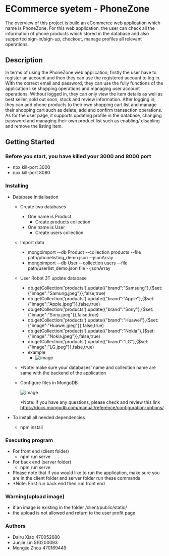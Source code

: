 # ECommerce syetem - PhoneZone

The overview of this project is build an eCommerce web application which name is PhoneZone. For this web application, the user can check all the information of phone products which stored in the database and also supported sign-in/sign-up, checkout, manage profiles all relevant operations.

## Description

In terms of using the PhoneZone web application, firstly the user have to register an account and then they can use the registered account to log in. With the correct email and password, they can use the fully functions of the application like shopping operations and managing user account operations. Without logged in, they can only view the item details as well as best seller, sold out soon, stock and review information. After logging in, they can add phone products to their own shopping cart list and manage their shopping cart such as delete, add and confirm transaction operations. As for the user page, it supports updating profile in the database, changing password and managing their own product list such as enabling/ disabling and remove the listing item.

## Getting Started

### Before you start, you have killed your 3000 and 8000 port

- npx kill-port 3000
- npx kill-port 8080

### Installing

- Database Initialisation

  - Create two databases 

    - One name is Product
      - Create products collection
    - One name is User
      - Create users collection

  - Import data

    - mongoimport --db Product --collection products --file path/phonelisting_demo.json --jsonArray
    - mongoimport --db User --collection users --file path/userlist_demo.json file --jsonArray
    
  - User Robot 3T update database
    - db.getCollection('products').update({"brand":"Samsung"},{$set:{"image":"Samung.jpeg"}},false,true)
    - db.getCollection('products').update({"brand":"Apple"},{$set:{"image":"Apple.jpeg"}},false,true)
    - db.getCollection('products').update({"brand":"Sony"},{$set:{"image":"Sony.jpeg"}},false,true)
    - db.getCollection('products').update({"brand":"Huawei"},{$set:{"image":"Huawei.jpeg"}},false,true)
    - db.getCollection('products').update({"brand":"Nokia"},{$set:{"image":"Nokia.jpeg"}},false,true)
    - db.getCollection('products').update({"brand":"LG"},{$set:{"image":"LG.jpeg"}},false,true)
    - example
      - ![image](https://github.sydney.edu.au/COMP5347-2021/WebDev_G8/blob/master/README%20image/example.png)

  - *Note: make sure your databases' name and collection name are same with the backend of the application

  - Configure files in MongoDB

    ![image](https://github.sydney.edu.au/COMP5347-2021/WebDev_G8/blob/master/README%20image/WechatIMG1772.png)

    *Note: if you have any questions, please check and review this link https://docs.mongodb.com/manual/reference/configuration-options/

- To install all needed dependencies
  - npm install

### Executing program

- For front end (client folder)
  - npm run serve
- For back end (server folder)
  - npm run serve
- Please note that if you would like to run the application, make sure you are in the client folder and server folder run these commands
- *Note: First run back end then run front end

### Warning(upload image)

- if an image is existing in the folder /client/public/static/
- the upload is not allowed and return to the user profit page 

### Authors

- Dairu Xiao 470052680
- Junjie Lin 510200093
- Mengjie Zhou 470169449

